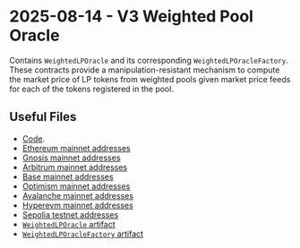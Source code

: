 # 2025-08-14 - V3 Weighted Pool Oracle

Contains `WeightedLPOracle` and its corresponding `WeightedLPOracleFactory`.
These contracts provide a manipulation-resistant mechanism to compute the market price of LP tokens from weighted pools given market price feeds for each of the tokens registered in the pool.

## Useful Files

- [Code](https://github.com/balancer/balancer-v3-monorepo/commit/1bfc266c705b59cd9c03fe1b1dec078e5f74179c).
- [Ethereum mainnet addresses](./output/mainnet.json)
- [Gnosis mainnet addresses](./output/gnosis.json)
- [Arbitrum mainnet addresses](./output/arbitrum.json)
- [Base mainnet addresses](./output/base.json)
- [Optimism mainnet addresses](./output/optimism.json)
- [Avalanche mainnet addresses](./output/avalanche.json)
- [Hyperevm mainnet addresses](./output/hyperevm.json)
- [Sepolia testnet addresses](./output/sepolia.json)
- [`WeightedLPOracle` artifact](./artifact/WeightedLPOracle.json)
- [`WeightedLPOracleFactory` artifact](./artifact/WeightedLPOracleFactory.json)
